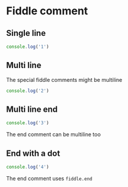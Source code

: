 # Fiddle comment

## Single line

<!-- fiddle First -->

```js
console.log('1')
```

<!-- fiddle-end -->

## Multi line

The special fiddle comments might be multiline

<!--
  fiddle
  title: The test
-->

```js
console.log('2')
```

<!-- fiddle-end -->

## Multi line end

<!--
  fiddle
  title: Another test
-->

```js
console.log('3')
```

The end comment can be multiline too

<!--
fiddle-end
-->

## End with a dot

<!--
  fiddle
  title: End comment uses dot
-->

```js
console.log('4')
```

The end comment uses `fiddle.end`

<!-- fiddle.end -->
